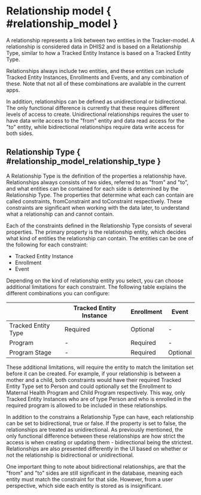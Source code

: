 # Relationship model { #relationship_model } 
<!--DHIS2-SECTION-ID:relationship_model-->

A relationship represents a link between two entities in the Tracker-model. A
relationship is considered data in DHIS2 and is based on a Relationship Type,
similar to how a Tracked Entity Instance is based on a Tracked Entity Type.

Relationships always include two entities, and these entities can include Tracked
Entity Instances, Enrollments and Events, and any combination of these. Note
that not all of these combinations are available in the current apps.

In addition, relationships can be defined as unidirectional or bidirectional.
The only functional difference is currently that these requires different levels
of access to create. Unidirectional relationships requires the user to have data
write access to the "from" entity and data read access for the "to" entity,
while bidirectional relationships require data write access for both sides.

## Relationship Type { #relationship_model_relationship_type } 
<!--DHIS2-SECTION-ID:relationship_model_relationship_type-->

A Relationship Type is the definition of the properties a relationship have.
Relationships always consists of two sides, referred to as "from" and "to", and
what entities can be contained for each side is determined by the Relationship
Type. The properties that determine what each can contain are called
constraints, fromConstraint and toConstraint respectively. These constraints are
significant when working with the data later, to understand what a relationship
can and cannot contain.

Each of the constraints defined in the Relationship Type consists of several
properties. The primary property is the relationship entity, which decides what
kind of entities the relationship can contain. The entities can be one of the
following for each constraint:

* Tracked Entity Instance
* Enrollment
* Event

Depending on the kind of relationship entity you select, you can choose
additional limitations for each constraint. The following table explains the
different combinations you can configure:

|                     | Tracked Entity Instance | Enrollment | Event    |
|---------------------|-------------------------|------------|----------|
| Tracked Entity Type | Required                | Optional   | -        |
| Program             | -                       | Required   | -        |
| Program Stage       | -                       | Required   | Optional |

These additional limitations, will require the entity to match the limitation
set before it can be created. For example, if your relationship is between a
mother and a child, both constraints would have their required Tracked Entity
Type set to Person and could optionally set the Enrollment to Maternal Health
Program and Child Program respectively. This way, only Tracked Entity Instances
who are of type Person and who is enrolled in the required program is allowed to
be included in these relationships.

In addition to the constrains a Relationship Type can have, each relationship
can be set to bidirectional, true or false. If the property is set to false, the
relationships are treated as unidirectional. As previously mentioned, the only
functional difference between these relationships are how strict the access is
when creating or updating them - bidirectional being the strictest. Relationships 
are also presented differently in the UI based on whether or not the relationship 
is bidirectional or unidirectional.

One important thing to note about bidirectional relationships, are that the
"from" and "to" sides are still significant in the database, meaning each entity
must match the constraint for that side. However, from a user perspective, which
side each entity is stored as is insignificant.
